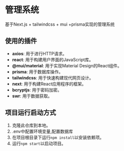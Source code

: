 # 管理系统
基于Next.js + tailwindcss + mui +prisma实现的管理系统

## 使用的插件

- **axios**: 用于进行HTTP请求。
- **react**: 用于构建用户界面的JavaScript库。
- **@mui/material**: 用于实现Material Design的React组件。
- **prisma**: 用于数据库操作。
- **tailwindcss**: 用于快速构建现代网页设计。
- **next**: 用于构建React应用程序的框架。
- **bcryptjs**: 用于密码加密。
- **swr**: 用于数据获取。

## 项目运行启动方式
1. 克隆此仓库到本地。
2. .env中配置环境变量,配置数据库
3. 在项目根目录下运行`npm install`以安装依赖项。
4. 运行`npm start`以启动项目。